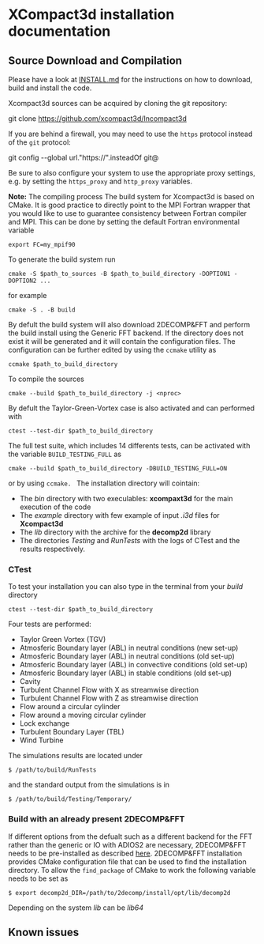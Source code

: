 XCompact3d installation documentation
=====================================

## Source Download and Compilation

Please have a look at [INSTALL.md](INSTALL.md) for the instructions on how to download, build and install 
the code. 

Xcompact3d sources can be acquired by cloning the git repository: 

   git clone https://github.com/xcompact3d/Incompact3d

If you are behind a firewall, you may need to use the `https` protocol instead of the `git` protocol:

   git config --global url."https://".insteadOf git@

Be sure to also configure your system to use the appropriate proxy settings, 
e.g. by setting the `https_proxy` and `http_proxy` variables.

**Note:** The compiling process
The build system for Xcompact3d is based on CMake. 
It is good practice to directly point to the 
MPI Fortran wrapper that you would like to use to guarantee consistency between Fortran compiler and MPI. 
This can be done by setting the default Fortran environmental variable 
```
export FC=my_mpif90
```
To generate the build system run 
```
cmake -S $path_to_sources -B $path_to_build_directory -DOPTION1 -DOPTION2 ... 
```
for example 
```
cmake -S . -B build  
```
By defult the build system will also download 2DECOMP&FFT and perform the build install using the
Generic FFT backend. 
If the directory does not exist it will be generated and it will contain the configuration files.
The configuration can be further
edited by using the `ccmake` utility as
```
ccmake $path_to_build_directory
```
To compile the sources 
```
cmake --build $path_to_build_directory -j <nproc> 
```
By defult the Taylor-Green-Vortex case is also activated and can performed with
```
ctest --test-dir $path_to_build_directory
```
The full test suite, which includes 14 differents tests, can be activated with the variable
`BUILD_TESTING_FULL` as 
```
cmake --build $path_to_build_directory -DBUILD_TESTING_FULL=ON 
```
or by using `ccmake.
`
The installation directory will cointain:
* The *bin* directory with two execulables: **xcompaxt3d** for the main execution of the code 
* The *example* directory with few example of input *.i3d* files for **Xcompact3d**
* The *lib* directory with the archive for the **decomp2d** library
* The directories *Testing* and *RunTests* with the logs of CTest and the results respectively. 

### CTest
To test your installation you can also type in the terminal from your *build* directory
```
ctest --test-dir $path_to_build_directory 
```
Four tests are performed:
* Taylor Green Vortex (TGV)
* Atmosferic Boundary layer (ABL) in neutral conditions (new set-up)
* Atmosferic Boundary layer (ABL) in neutral conditions (old set-up)
* Atmosferic Boundary layer (ABL) in convective conditions (old set-up)
* Atmosferic Boundary layer (ABL) in stable conditions (old set-up)
* Cavity
* Turbulent Channel Flow with X as streamwise direction
* Turbulent Channel Flow with Z as streamwise direction
* Flow around a circular cylinder
* Flow around a moving circular cylinder
* Lock exchange
* Turbulent Boundary Layer (TBL)
* Wind Turbine

The simulations results are located under 
```
$ /path/to/build/RunTests
```
and the standard output from the simulations is in 
```
$ /path/to/build/Testing/Temporary/
```

### Build with an already present 2DECOMP&FFT
If different options from the defualt such as a different backend for the FFT rather than the generic or 
IO with ADIOS2 are necessary, 2DECOMP&FFT needs to be pre-installed as described [here](https://github.com/2decomp-fft/2decomp-fft/blob/dev/INSTALL.md).
2DECOMP&FFT installation provides CMake configuration file that can be used to find the installation directory. 
To allow the `find_package` of CMake to work the following variable needs to be set as
```
$ export decomp2d_DIR=/path/to/2decomp/install/opt/lib/decomp2d 
```
Depending on the system *lib* can be *lib64* 

## Known issues




